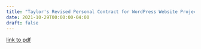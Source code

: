 ```yaml
---
title: "Taylor's Revised Personal Contract for WordPress Website Project"
date: 2021-10-29T00:00:00-04:00
draft: false
---
```



[link to pdf](https://vibrant-williams-d83705.netlify.app/taylorpersonalcontract.pdf)

